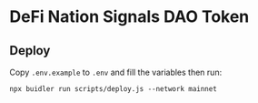 # DeFi Nation Signals DAO Token

## Deploy

Copy `.env.example` to `.env` and fill the variables then run:

```
npx buidler run scripts/deploy.js --network mainnet
```